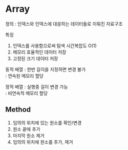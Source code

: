 <h1>Array</h1>
정의 : 인덱스와 인덱스에 대응하는 데이터들로 이뤄진 자료구조 

특징 </br>
<ol>
    <li>인덱스를 사용함으로써 탐색 시간복잡도 O(1)</li>
    <li>메모리 효율적인 데이터 저장</li>
    <li>고정된 크기 데이터 저장</li>
    
</ol>

<p1>동적 배열</p1>
: 한번 길이을 지정하면 변경 불가 </br>
: 연속된 메모리 할당 </br>

<p2>정적 배열</p2>
: 실행중 길이 변경 가능 </br>
: 비연속적 메모리 할당 </br>

<h2>Method</h2>
<ol>
    <li>임의의 위치에 있는 원소를 확인/변경</li>
    <li>원소 끝에 추가 </li>
    <li>마지막 원소 제거 </li>
    <li>임의의 위치에 원소를 추가, 제거 </li>

</ol>

